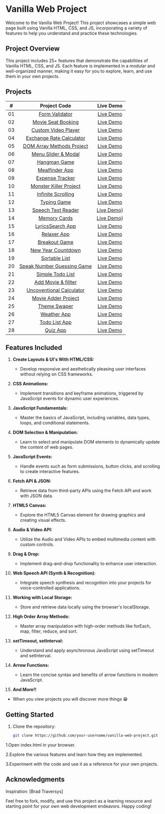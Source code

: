 # Vanilla Web Project

Welcome to the Vanilla Web Project! This project showcases a simple web page built using Vanilla HTML, CSS, and JS, incorporating a variety of features to help you understand and practice these technologies.

## Project Overview

This project includes 25+ features that demonstrate the capabilities of Vanilla HTML, CSS, and JS. Each feature is implemented in a modular and well-organized manner, making it easy for you to explore, learn, and use them in your own projects.

## Projects

|  #  |                          Project Code                           |                         Live Demo                                              |
| :-: | :-------------------------------------------------------------: | :-----------------------------------------------------------------------------:|
| 01  |         [Form Validator](./Projects/01-form-validator/)         |   [Live Demo](https://form-validator-login.netlify.app)                        |
| 02  |     [Movie Seat Booking](./Projects/02-movie-seat-booking/)     | [Live Demo](https://cool-movie-seat-booking.netlify.app)                       |
| 03  |    [Custom Video Player](./Projects/03-custom-video-player/)    | [Live Demo](https://custom-video-player-relaxing.netlify.app)                  |
| 04  |    [Exchange Rate Calculator](./Projects/04-exchange-rate/)     |    [Live Demo](https://exchange-rate-calculator-cool-theme.netlify.app)        |
| 05  |  [DOM Array Methods Project](./Projects/05-dOM-array-methods/)  |  [Live Demo](https://dom-array-method-money.netlify.app)                       |
| 06  |     [Menu Slider & Modal](./Projects/06-modal-menu-slider/)     |  [Live Demo](https://menu-slider-be-healthy.netlify.app)                       |
| 07  |             [Hangman Game](./Projects/07-hangman/)              |       [Live Demo](https://hangaman-cool-game.netlify.app)                      |
| 08  |          [Mealfinder App](./Projects/08-meal-finder/)           |     [Live Demo](https://search-you-meal.netlify.app)                           |
| 09  |        [Expense Tracker](./Projects/09-expense-tracker/)        |  [Live Demo](https://expense-tracker-for-you.netlify.app)                      |
| 10  | [Monster Killer Project](./Projects/10-monster-killer-project/) |    [Live Demo](https://monster-killer-project.netlify.app)                     |
| 11  |     [Infinite Scrolling](./Projects/11-infinite-scrolling/)     |    [Live Demo](https://infinete-scroll-posts.netlify.app)                      |
| 12  |             [Typing Game](./Projects/12-type-game/)             |      [Live Demo](https://typing-game-set-difficulty.netlify.app)               |
| 13  |     [Speech Text Reader](./Projects/13-speech-text-reader/)     | [Live Demo](https://speech-text-reader-help-the-community.netlify.app))        |
| 14  |           [Memory Cards](./Projects/14-memory-cards/)           |    [Live Demo](https://memory-card-study-with-me.netlify.app))                 |
| 15  |        [LyricsSearch App](./Projects/15-lyrics-search/)         |    [Live Demo](https://lyrics-search-api-practice.netlify.app)                 |
| 16  |              [Relaxer App](./Projects/16-relaxer/)              |      [Live Demo](https://relaxer-app-chill.netlify.app)                        |
| 17  |            [Breakout Game](./Projects/17-breakout/)             |      [Live Demo](https://breakout-cool-game.netlify.app)                       |
| 18  |     [New Year Countdown](./Projects/18-new-year-countdown/)     | [Live Demo](https://cool-new-year-count-down.netlify.app)                      |
| 19  |          [Sortable List](./Projects/19-sortable-list/)          |   [Live Demo](https://sortable-list-10-richest-people.netlify.app)             |
| 20  | [Speak Number Guessing Game](./Projects/20-speak-number-guess/) |    [Live Demo](https://speak-number-guessing-game-try-it-out.netlify.app)      |
| 21  | [Simple Todo List](./Projects/21-simple-todo-list/)             | [Live Demo](https://simple-todo-list-blue-theme.netlify.app)                   |
| 22  | [Add Movie & fillter](./Projects/22-movie-adder-project/)       |    [Live Demo](https://add-movie-project.netlify.app)                          |
| 23  | [Uncoventional Calculator](./Projects/23-unconventional-calculator/)   |    [Live Demo](https://uncoventional-calculator.netlify.app)            |
| 24  | [Movie Adder Project](./Projects/24-add-movie-obj/)             |    [Live Demo](https://movie-adder-project.netlify.app)                        |
| 25  | [Theme Swaper](Projects/25-lightDark-theme-toggle)              |    [Live Demo](https://theme-swaper.netlify.app/)                              |
| 26  | [Weather App](Projects/26-weather-app)                          |    [Live Demo](https://weather-app-oi.netlify.app/)                            |
| 27  | [Todo List App](Projects/27-todo-list-app)                      |    [Live Demo](https://todo-list-app-oi.netlify.app/)                          |
| 28  | [Quiz App](Projects/28-quiz-app)                                |    [Live Demo](https://quiz-app-oi.netlify.app/)                               |

## Features Included

1. **Create Layouts & UI's With HTML/CSS:**
   - Develop responsive and aesthetically pleasing user interfaces without relying on CSS frameworks.

2. **CSS Animations:**
   - Implement transitions and keyframe animations, triggered by JavaScript events for dynamic user experiences.

3. **JavaScript Fundamentals:**
   - Master the basics of JavaScript, including variables, data types, loops, and conditional statements.

4. **DOM Selection & Manipulation:**
   - Learn to select and manipulate DOM elements to dynamically update the content of web pages.

5. **JavaScript Events:**
   - Handle events such as form submissions, button clicks, and scrolling to create interactive features.

6. **Fetch API & JSON:**
   - Retrieve data from third-party APIs using the Fetch API and work with JSON data.

7. **HTML5 Canvas:**
   - Explore the HTML5 Canvas element for drawing graphics and creating visual effects.

8. **Audio & Video API:**
   - Utilize the Audio and Video APIs to embed multimedia content with custom controls.

9. **Drag & Drop:**
   - Implement drag-and-drop functionality to enhance user interaction.

10. **Web Speech API (Synth & Recognition):**
    - Integrate speech synthesis and recognition into your projects for voice-controlled applications.

11. **Working with Local Storage:**
    - Store and retrieve data locally using the browser's localStorage.

12. **High Order Array Methods:**
    - Master array manipulation with high-order methods like forEach, map, filter, reduce, and sort.

13. **setTimeout, setInterval:**
    - Understand and apply asynchronous JavaScript using setTimeout and setInterval.

14. **Arrow Functions:**
    - Learn the concise syntax and benefits of arrow functions in modern JavaScript.

15. **And More!!**
   - When you view projects you will discover more things 😁
      
## Getting Started

1. Clone the repository:
   ```bash
   git clone https://github.com/your-username/vanilla-web-project.git
   
1.Open index.html in your browser.

2.Explore the various features and learn how they are implemented.

3.Experiment with the code and use it as a reference for your own projects.

## Acknowledgments
Inspiration: [Brad Traversys]

Feel free to fork, modify, and use this project as a learning resource and starting point for your own web development endeavors. Happy coding!
